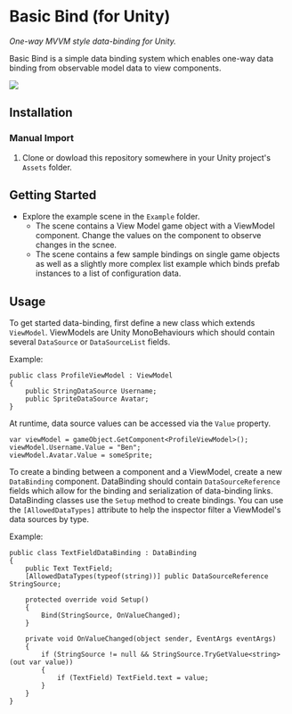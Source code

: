 # Basic Bind (for Unity)

*One-way MVVM style data-binding for Unity.*

Basic Bind is a simple data binding system which enables one-way data binding from observable model data to view components.

![](example.gif)

## Installation
### Manual Import
1. Clone or dowload this repository somewhere in your Unity project's `Assets` folder.

## Getting Started
* Explore the example scene in the `Example` folder.
  * The scene contains a View Model game object with a ViewModel component. Change the values on the component to observe changes in the scnee.
  * The scene contains a few sample bindings on single game objects as well as a slightly more complex list example which binds prefab instances to a list of configuration data.

## Usage
To get started data-binding, first define a new class which extends `ViewModel`.
ViewModels are Unity MonoBehaviours which should contain several `DataSource` or `DataSourceList` fields.

Example:
```
public class ProfileViewModel : ViewModel
{
	public StringDataSource Username;
	public SpriteDataSource Avatar;
}
```

At runtime, data source values can be accessed via the `Value` property.
```
var viewModel = gameObject.GetComponent<ProfileViewModel>();
viewModel.Username.Value = "Ben";
viewModel.Avatar.Value = someSprite;
```

To create a binding between a component and a ViewModel, create a new `DataBinding` component.
DataBinding should contain `DataSourceReference` fields which allow for the binding and serialization of data-binding links.
DataBinding classes use the `Setup` method to create bindings.
You can use the `[AllowedDataTypes]` attribute to help the inspector filter a ViewModel's data sources by type.

Example:
```
public class TextFieldDataBinding : DataBinding
{
	public Text TextField;
	[AllowedDataTypes(typeof(string))] public DataSourceReference StringSource;

	protected override void Setup()
	{
		Bind(StringSource, OnValueChanged);
	}

	private void OnValueChanged(object sender, EventArgs eventArgs)
	{
		if (StringSource != null && StringSource.TryGetValue<string>(out var value))
		{
			if (TextField) TextField.text = value;
		}
	}
}
```
